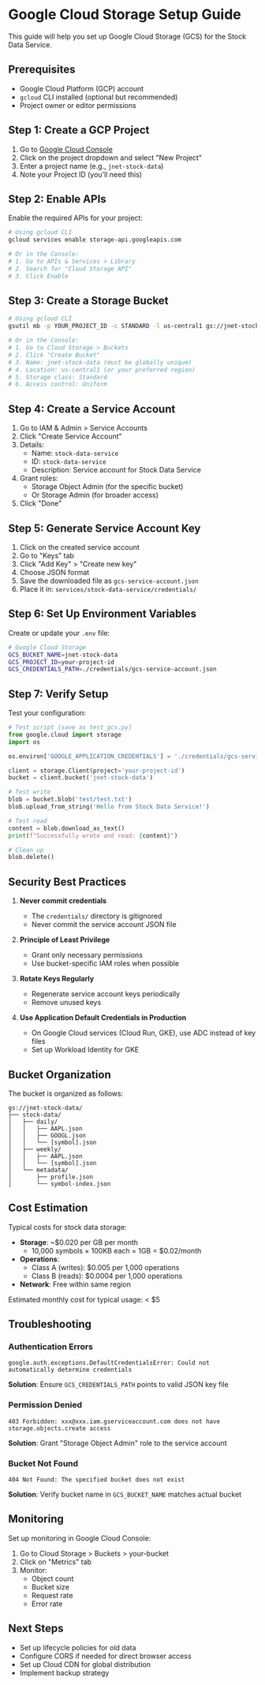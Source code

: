 # Google Cloud Storage Setup Guide

This guide will help you set up Google Cloud Storage (GCS) for the Stock Data Service.

## Prerequisites

- Google Cloud Platform (GCP) account
- `gcloud` CLI installed (optional but recommended)
- Project owner or editor permissions

## Step 1: Create a GCP Project

1. Go to [Google Cloud Console](https://console.cloud.google.com)
2. Click on the project dropdown and select "New Project"
3. Enter a project name (e.g., `jnet-stock-data`)
4. Note your Project ID (you'll need this)

## Step 2: Enable APIs

Enable the required APIs for your project:

```bash
# Using gcloud CLI
gcloud services enable storage-api.googleapis.com

# Or in the Console:
# 1. Go to APIs & Services > Library
# 2. Search for "Cloud Storage API"
# 3. Click Enable
```

## Step 3: Create a Storage Bucket

```bash
# Using gcloud CLI
gsutil mb -p YOUR_PROJECT_ID -c STANDARD -l us-central1 gs://jnet-stock-data

# Or in the Console:
# 1. Go to Cloud Storage > Buckets
# 2. Click "Create Bucket"
# 3. Name: jnet-stock-data (must be globally unique)
# 4. Location: us-central1 (or your preferred region)
# 5. Storage class: Standard
# 6. Access control: Uniform
```

## Step 4: Create a Service Account

1. Go to IAM & Admin > Service Accounts
2. Click "Create Service Account"
3. Details:
   - Name: `stock-data-service`
   - ID: `stock-data-service`
   - Description: Service account for Stock Data Service
4. Grant roles:
   - Storage Object Admin (for the specific bucket)
   - Or Storage Admin (for broader access)
5. Click "Done"

## Step 5: Generate Service Account Key

1. Click on the created service account
2. Go to "Keys" tab
3. Click "Add Key" > "Create new key"
4. Choose JSON format
5. Save the downloaded file as `gcs-service-account.json`
6. Place it in: `services/stock-data-service/credentials/`

## Step 6: Set Up Environment Variables

Create or update your `.env` file:

```bash
# Google Cloud Storage
GCS_BUCKET_NAME=jnet-stock-data
GCS_PROJECT_ID=your-project-id
GCS_CREDENTIALS_PATH=./credentials/gcs-service-account.json
```

## Step 7: Verify Setup

Test your configuration:

```python
# Test script (save as test_gcs.py)
from google.cloud import storage
import os

os.environ['GOOGLE_APPLICATION_CREDENTIALS'] = './credentials/gcs-service-account.json'

client = storage.Client(project='your-project-id')
bucket = client.bucket('jnet-stock-data')

# Test write
blob = bucket.blob('test/test.txt')
blob.upload_from_string('Hello from Stock Data Service!')

# Test read
content = blob.download_as_text()
print(f"Successfully wrote and read: {content}")

# Clean up
blob.delete()
```

## Security Best Practices

1. **Never commit credentials**
   - The `credentials/` directory is gitignored
   - Never commit the service account JSON file

2. **Principle of Least Privilege**
   - Grant only necessary permissions
   - Use bucket-specific IAM roles when possible

3. **Rotate Keys Regularly**
   - Regenerate service account keys periodically
   - Remove unused keys

4. **Use Application Default Credentials in Production**
   - On Google Cloud services (Cloud Run, GKE), use ADC instead of key files
   - Set up Workload Identity for GKE

## Bucket Organization

The bucket is organized as follows:

```
gs://jnet-stock-data/
├── stock-data/
│   ├── daily/
│   │   ├── AAPL.json
│   │   ├── GOOGL.json
│   │   └── [symbol].json
│   ├── weekly/
│   │   ├── AAPL.json
│   │   └── [symbol].json
│   └── metadata/
│       ├── profile.json
│       └── symbol-index.json
```

## Cost Estimation

Typical costs for stock data storage:

- **Storage**: ~$0.020 per GB per month
  - 10,000 symbols × 100KB each = 1GB = $0.02/month
- **Operations**: 
  - Class A (writes): $0.005 per 1,000 operations
  - Class B (reads): $0.0004 per 1,000 operations
- **Network**: Free within same region

Estimated monthly cost for typical usage: < $5

## Troubleshooting

### Authentication Errors
```
google.auth.exceptions.DefaultCredentialsError: Could not automatically determine credentials
```
**Solution**: Ensure `GCS_CREDENTIALS_PATH` points to valid JSON key file

### Permission Denied
```
403 Forbidden: xxx@xxx.iam.gserviceaccount.com does not have storage.objects.create access
```
**Solution**: Grant "Storage Object Admin" role to the service account

### Bucket Not Found
```
404 Not Found: The specified bucket does not exist
```
**Solution**: Verify bucket name in `GCS_BUCKET_NAME` matches actual bucket

## Monitoring

Set up monitoring in Google Cloud Console:

1. Go to Cloud Storage > Buckets > your-bucket
2. Click on "Metrics" tab
3. Monitor:
   - Object count
   - Bucket size
   - Request rate
   - Error rate

## Next Steps

- Set up lifecycle policies for old data
- Configure CORS if needed for direct browser access
- Set up Cloud CDN for global distribution
- Implement backup strategy